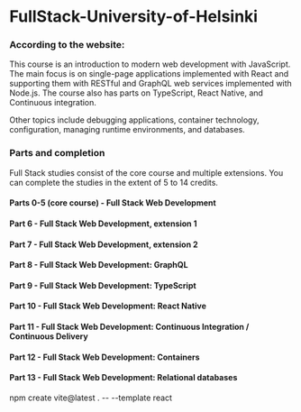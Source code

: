 # FullStack-University-of-Helsinki
### According to the website:

This course is an introduction to modern web development with JavaScript. The main focus is on single-page applications implemented with React and supporting them with RESTful and GraphQL web services implemented with Node.js. The course also has parts on TypeScript, React Native, and Continuous integration.

Other topics include debugging applications, container technology, configuration, managing runtime environments, and databases.
### Parts and completion
Full Stack studies consist of the core course and multiple extensions. You can complete the studies in the extent of 5 to 14 credits.

#### Parts 0-5 (core course) - Full Stack Web Development
#### Part 6 - Full Stack Web Development, extension 1 
#### Part 7 - Full Stack Web Development, extension 2
#### Part 8 - Full Stack Web Development: GraphQL 
#### Part 9 - Full Stack Web Development: TypeScript 
#### Part 10 - Full Stack Web Development: React Native 
#### Part 11 - Full Stack Web Development: Continuous Integration / Continuous Delivery 
#### Part 12 - Full Stack Web Development: Containers 
#### Part 13 - Full Stack Web Development: Relational databases

npm create vite@latest . -- --template react